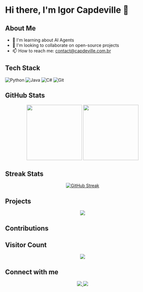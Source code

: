 # Hi there, I'm Igor Capdeville 👋

## About Me
<!-- 🔭 I'm currently working on -->
- 🌱 I'm learning about AI Agents
- 👯 I'm looking to collaborate on open-source projects
- 📫 How to reach me: contact@capdeville.com.br
<!-- 💬 Ask me about Cybersecurity, Microsoft 365-->

## Tech Stack
![Python](https://img.shields.io/badge/-Python-3776AB?style=flat-square&logo=Python&logoColor=white)
![Java](https://img.shields.io/badge/-Java-ED8B00?style=flat-square&logo=java&logoColor=white)
![C#](https://img.shields.io/badge/-C%23-239120?style=flat-square&logo=c-sharp&logoColor=white)
![Git](https://img.shields.io/badge/-Git-F05032?style=flat-square&logo=git&logoColor=white)
<!-- Add more tech badges from https://shields.io -->

## GitHub Stats
<p align="center">
  <img height="180em" src="https://github-readme-stats.vercel.app/api?username=Igor-Capdeville&show_icons=true&theme=dracula&include_all_commits=true&count_private=true"/>
  <img height="180em" src="https://github-readme-stats.vercel.app/api/top-langs/?username=Igor-Capdeville&layout=compact&langs_count=7&theme=dracula"/>
</p>

## Streak Stats
<p align="center">
  <a href="https://git.io/streak-stats">
    <img src="https://github-readme-streak-stats.herokuapp.com/?user=Igor-Capdeville&theme=dark" alt="GitHub Streak" />
  </a>
</p>


## Projects
<p align="center">
<a href="https://github.com/Igor-Capdeville/Password-Generator">
  <img align="center" src="https://github-readme-stats.vercel.app/api/pin/?username=Igor-Capdeville&repo=Password-Generator&theme=dracula" />
</a>
</p>


## Contributions
<!--![Snake animation](https://github.com/Igor-Capdeville/Igor-Capdeville/blob/output/github-contribution-grid-snake.svg)-->

## Visitor Count
<p align="center">
  <img src="https://profile-counter.glitch.me/Igor-Capdeville/count.svg" />
</p>

## Connect with me
<p align="center">
  <a href="www.linkedin.com/in/igorcapdeville" target="_blank">
    <img src="https://img.shields.io/badge/-LinkedIn-%230077B5?style=for-the-badge&logo=linkedin&logoColor=white" target="_blank">
  </a>
  <a href="https://twitter.com/your-twitter" target="_blank">
    <img src="https://img.shields.io/badge/-Twitter-%231DA1F2?style=for-the-badge&logo=twitter&logoColor=white" target="_blank">
  </a>
</p>

<!--
To enable the snake animation:
1. Create a .github/workflows folder in your profile repository
2. Add a snake.yml file with the content from: https://github.com/Platane/snk
-->

<!--
**Igor-Capdeville/Igor-Capdeville** is a ✨ _special_ ✨ repository because its `README.md` (this file) appears on your GitHub profile.

Here are some ideas to get you started:

- 🔭 I’m currently working on ...
- 🌱 I’m currently learning ...
- 👯 I’m looking to collaborate on ...
- 🤔 I’m looking for help with ...
- 💬 Ask me about ...
- 📫 How to reach me: ...
- 😄 Pronouns: ...
- ⚡ Fun fact: ...
-->
